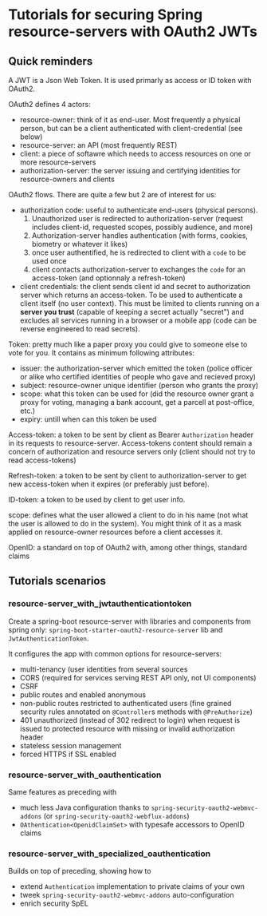 # Tutorials for securing Spring resource-servers with OAuth2 JWTs

## Quick reminders

A JWT is a Json Web Token. It is used primarly as access or ID token with OAuth2.

OAuth2 defines 4 actors:
- resource-owner: think of it as end-user. Most frequently a physical person, but can be a client authenticated with client-credential (see below)
- resource-server: an API (most frequently REST)
- client: a piece of softawre which needs to access resources on one or more resource-servers
- authorization-server: the server issuing and certifying identities for resource-owners and clients

OAuth2 flows. There are quite a few but 2 are of interest for us:
- authorization code: useful to authenticate end-users (physical persons). 
  1. Unauthorized user is redirected to authorization-server (request includes client-id, requested scopes, possibly audience, and more)
  2. Authorization-server handles authentication (with forms, cookies, biometry or whatever it likes)
  3. once user authentified, he is redirected to client with a `code` to be used once
  4. client contacts authorization-server to exchanges the `code` for an access-token (and optionnaly a refresh-token)
- client credentials: the client sends client id and secret to authorization server which returns an access-token. To be used to authenticate a client itself (no user context). This must be limited to clients running on a **server you trust** (capable of keeping a secret actually "secret") and excludes all services running in a browser or a mobile app (code can be reverse engineered to read secrets).

Token: pretty much like a paper proxy you could give to someone else to vote for you. It contains as minimum following attributes:
- issuer: the authorization-server which emitted the token (police officer or alike who certified identities of people who gave and recieved proxy)
- subject: resource-owner unique identifier (person who grants the proxy)
- scope: what this token can be used for (did the resource owner grant a proxy for voting, managing a bank account, get a parcell at post-office, etc.)
- expiry: untill when can this token be used

Access-token: a token to be sent by client as Bearer `Authorization` header in its requests to resource-server. Access-tokens content should remain a concern of authorization and resource servers only (client should not try to read access-tokens)

Refresh-token: a token to be sent by client to authorization-server to get new access-token when it expires (or preferably just before).

ID-token: a token to be used by client to get user info.

scope: defines what the user allowed a client to do in his name (not what the user is allowed to do in the system). You might think of it as a mask applied on resource-owner resources before a client accesses it.

OpenID: a standard on top of OAuth2 with, among other things, standard claims

## Tutorials scenarios
### resource-server_with_jwtauthenticationtoken
Create a spring-boot resource-server with libraries and components from spring only: `spring-boot-starter-oauth2-resource-server` lib and `JwtAuthenticationToken`.

It configures the app with common options for resource-servers:
- multi-tenancy (user identities from several sources
- CORS (required for services serving REST API only, not UI components)
- CSRF
- public routes and enabled anonymous
- non-public routes restricted to authenticated users (fine grained security rules annotated on `@Controller`s methods with `@PreAuthorize`)
- 401 unauthorized (instead of 302 redirect to login) when request is issued to protected resource with missing or invalid authorization header
- stateless session management
- forced HTTPS if SSL enabled

### resource-server_with_oauthentication
Same features as preceding with 
- much less Java configuration thanks to `spring-security-oauth2-webmvc-addons` (or `spring-security-oauth2-webflux-addons`)
- `OAthentication<OpenidClaimSet>` with typesafe accessors to OpenID claims

### resource-server_with_specialized_oauthentication
Builds on top of preceding, showing how to 
- extend `Authentication` implementation to private claims of your own
- tweek `spring-security-oauth2-webmvc-addons` auto-configuration
- enrich security SpEL
